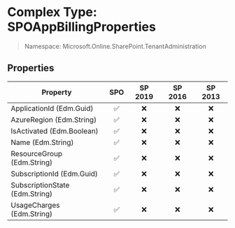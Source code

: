 # Complex Type: SPOAppBillingProperties

> Namespace: Microsoft.Online.SharePoint.TenantAdministration

## Properties

Property | SPO | SP 2019 | SP 2016 | SP 2013
----------|:---:|:-------:|:-------:|:-------:
ApplicationId (Edm.Guid) | ✅ | ❌ | ❌ | ❌
AzureRegion (Edm.String) | ✅ | ❌ | ❌ | ❌
IsActivated (Edm.Boolean) | ✅ | ❌ | ❌ | ❌
Name (Edm.String) | ✅ | ❌ | ❌ | ❌
ResourceGroup (Edm.String) | ✅ | ❌ | ❌ | ❌
SubscriptionId (Edm.Guid) | ✅ | ❌ | ❌ | ❌
SubscriptionState (Edm.String) | ✅ | ❌ | ❌ | ❌
UsageCharges (Edm.String) | ✅ | ❌ | ❌ | ❌